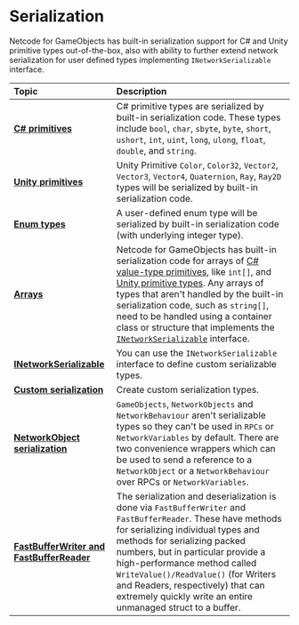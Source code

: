 # Serialization

Netcode for GameObjects has built-in serialization support for C# and Unity primitive types out-of-the-box, also with ability to further extend network serialization for user defined types implementing `INetworkSerializable` interface.

| **Topic**                       | **Description**                  |
| :------------------------------ | :------------------------------- |
| **[C# primitives](advanced-topics/serialization/cprimitives.md)** | C# primitive types are serialized by built-in serialization code. These types include `bool`, `char`, `sbyte`, `byte`, `short`, `ushort`, `int`, `uint`, `long`, `ulong`, `float`, `double`, and `string`. |
| **[Unity primitives](advanced-topics/serialization/unity-primitives.md)** | Unity Primitive `Color`, `Color32`, `Vector2`, `Vector3`, `Vector4`, `Quaternion`, `Ray`, `Ray2D` types will be serialized by built-in serialization code. |
| **[Enum types](advanced-topics/serialization/enum-types.md)** | A user-defined enum type will be serialized by built-in serialization code (with underlying integer type). |
| **[Arrays](advanced-topics/serialization/serialization-arrays.md)** | Netcode for GameObjects has built-in serialization code for arrays of [C# value-type primitives](advanced-topics/serialization/cprimitives.md), like `int[]`, and [Unity primitive types](advanced-topics/serialization/unity-primitives.md). Any arrays of types that aren't handled by the built-in serialization code, such as `string[]`, need to be handled using a container class or structure that implements the [`INetworkSerializable`](advanced-topics/serialization/inetworkserializable.md) interface. |
| **[INetworkSerializable](advanced-topics/serialization/inetworkserializable.md)** | You can use the `INetworkSerializable` interface to define custom serializable types. |
| **[Custom serialization](advanced-topics/custom-serialization.md)** | Create custom serialization types. |
| **[NetworkObject serialization](advanced-topics/serialization/networkobject-serialization.md)** | `GameObjects`, `NetworkObjects` and `NetworkBehaviour` aren't serializable types so they can't be used in `RPCs` or `NetworkVariables` by default. There are two convenience wrappers which can be used to send a reference to a `NetworkObject` or a `NetworkBehaviour` over RPCs or `NetworkVariables`. |
| **[FastBufferWriter and FastBufferReader](advanced-topics/fastbufferwriter-fastbufferreader.md)** | The serialization and deserialization is done via `FastBufferWriter` and `FastBufferReader`. These have methods for serializing individual types and methods for serializing packed numbers, but in particular provide a high-performance method called `WriteValue()/ReadValue()` (for Writers and Readers, respectively) that can extremely quickly write an entire unmanaged struct to a buffer. |